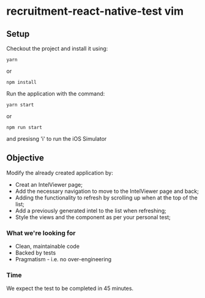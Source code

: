 # recruitment-react-native-test vim

## Setup

Checkout the project and install it using:

```
yarn 
```

or

```
npm install
```

Run the application with the command:

```
yarn start
```
or

```
npm run start
```

and presisng 'i' to run the iOS Simulator

## Objective

Modify the already created application by:

- Creat an IntelViewer page;
- Add the necessary navigation to move to the IntelViewer page and back;
- Adding the functionality to refresh by scrolling up when at the top of the list;
- Add a previously generated intel to the list when refreshing;
- Style the views and the component as per your personal test;

### What we're looking for

* Clean, maintainable code
* Backed by tests
* Pragmatism - i.e. no over-engineering


### Time
We expect the test to be completed in 45 minutes.
